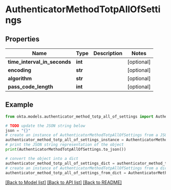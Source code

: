 # AuthenticatorMethodTotpAllOfSettings


## Properties

Name | Type | Description | Notes
------------ | ------------- | ------------- | -------------
**time_interval_in_seconds** | **int** |  | [optional] 
**encoding** | **str** |  | [optional] 
**algorithm** | **str** |  | [optional] 
**pass_code_length** | **int** |  | [optional] 

## Example

```python
from okta.models.authenticator_method_totp_all_of_settings import AuthenticatorMethodTotpAllOfSettings

# TODO update the JSON string below
json = "{}"
# create an instance of AuthenticatorMethodTotpAllOfSettings from a JSON string
authenticator_method_totp_all_of_settings_instance = AuthenticatorMethodTotpAllOfSettings.from_json(json)
# print the JSON string representation of the object
print(AuthenticatorMethodTotpAllOfSettings.to_json())

# convert the object into a dict
authenticator_method_totp_all_of_settings_dict = authenticator_method_totp_all_of_settings_instance.to_dict()
# create an instance of AuthenticatorMethodTotpAllOfSettings from a dict
authenticator_method_totp_all_of_settings_from_dict = AuthenticatorMethodTotpAllOfSettings.from_dict(authenticator_method_totp_all_of_settings_dict)
```
[[Back to Model list]](../README.md#documentation-for-models) [[Back to API list]](../README.md#documentation-for-api-endpoints) [[Back to README]](../README.md)


